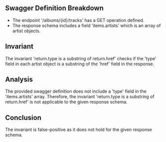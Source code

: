 ## Swagger Definition Breakdown
- The endpoint '/albums/{id}/tracks' has a GET operation defined.
- The response schema includes a field 'items.artists' which is an array of artist objects.

## Invariant
The invariant 'return.type is a substring of return.href' checks if the 'type' field in each artist object is a substring of the 'href' field in the response.

## Analysis
The provided swagger definition does not include a 'type' field in the 'items.artists' array. Therefore, the invariant 'return.type is a substring of return.href' is not applicable to the given response schema.

## Conclusion
The invariant is false-positive as it does not hold for the given response schema.
